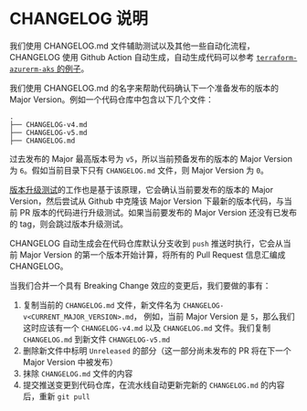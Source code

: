 # CHANGELOG 说明

我们使用 CHANGELOG.md 文件辅助测试以及其他一些自动化流程，CHANGELOG 使用 Github Action 自动生成，自动生成代码可以参考 [`terraform-azurerm-aks` 的例子](https://github.com/Azure/terraform-azurerm-aks/blob/master/.github/workflows/update-changelog.yaml)。

我们使用 CHANGELOG.md 的名字来帮助代码确认下一个准备发布的版本的 Major Version。例如一个代码仓库中包含以下几个文件：

```text
.
├── CHANGELOG-v4.md
├── CHANGELOG-v5.md
├── CHANGELOG.md
```

过去发布的 Major 最高版本号为 `v5`，所以当前预备发布的版本的 Major Version 为 `6`。假如当前目录下只有 `CHANGELOG.md` 文件，则 Major Version 为 `0`。

[版本升级测试](测试代码/版本升级测试.md)的工作也是基于该原理，它会确认当前要发布的版本的 Major Version，然后尝试从 Github 中克隆该 Major Version 下最新的版本代码，与当前 PR 版本的代码进行升级测试。如果当前要发布的 Major Version 还没有已发布的 tag，则会跳过版本升级测试。

CHANGELOG 自动生成会在代码仓库默认分支收到 `push` 推送时执行，它会从当前 Major Version 的第一个版本开始计算，将所有的 Pull Request 信息汇编成 CHANGELOG。

当我们合并一个具有 Breaking Change 效应的变更后，我们要做的事有：

1. 复制当前的 `CHANGELOG.md` 文件，新文件名为 `CHANGELOG-v<CURRENT_MAJOR_VERSION>.md`， 例如，当前 Major Version 是 `5`，那么我们这时应该有一个 `CHANGELOG-v4.md` 以及 `CHANGELOG.md` 文件。我们复制 `CHANGELOG.md` 到新文件 `CHANGELOG-v5.md`
2. 删除新文件中标明 `Unreleased` 的部分（这一部分尚未发布的 PR 将在下一个 Major Version 中被发布）
3. 抹除 `CHANGELOG.md` 文件的内容
4. 提交推送变更到代码仓库，在流水线自动更新完新的 `CHANGELOG.md` 的内容后，重新 `git pull`